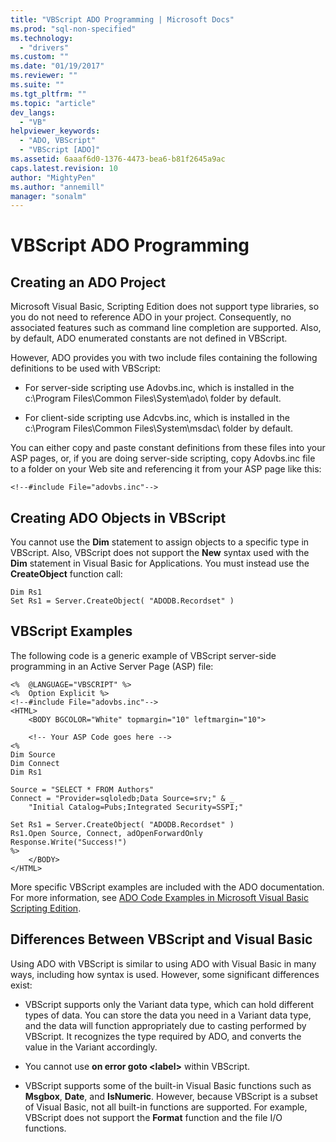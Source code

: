```yaml
---
title: "VBScript ADO Programming | Microsoft Docs"
ms.prod: "sql-non-specified"
ms.technology:
  - "drivers"
ms.custom: ""
ms.date: "01/19/2017"
ms.reviewer: ""
ms.suite: ""
ms.tgt_pltfrm: ""
ms.topic: "article"
dev_langs: 
  - "VB"
helpviewer_keywords: 
  - "ADO, VBScript"
  - "VBScript [ADO]"
ms.assetid: 6aaaf6d0-1376-4473-bea6-b81f2645a9ac
caps.latest.revision: 10
author: "MightyPen"
ms.author: "annemill"
manager: "sonalm"
---
```

# VBScript ADO Programming
## Creating an ADO Project  
 Microsoft Visual Basic, Scripting Edition does not support type libraries, so you do not need to reference ADO in your project. Consequently, no associated features such as command line completion are supported. Also, by default, ADO enumerated constants are not defined in VBScript.  
  
 However, ADO provides you with two include files containing the following definitions to be used with VBScript:  
  
-   For server-side scripting use Adovbs.inc, which is installed in the c:\Program Files\Common Files\System\ado\ folder by default.  
  
-   For client-side scripting use Adcvbs.inc, which is installed in the c:\Program Files\Common Files\System\msdac\ folder by default.  
  
 You can either copy and paste constant definitions from these files into your ASP pages, or, if you are doing server-side scripting, copy Adovbs.inc file to a folder on your Web site and referencing it from your ASP page like this:  
  
```  
<!--#include File="adovbs.inc"-->  
```  
  
## Creating ADO Objects in VBScript  
 You cannot use the **Dim** statement to assign objects to a specific type in VBScript. Also, VBScript does not support the **New** syntax used with the **Dim** statement in Visual Basic for Applications. You must instead use the **CreateObject** function call:  
  
```  
Dim Rs1  
Set Rs1 = Server.CreateObject( "ADODB.Recordset" )  
```  
  
## VBScript Examples  
 The following code is a generic example of VBScript server-side programming in an Active Server Page (ASP) file:  
  
```  
<%  @LANGUAGE="VBSCRIPT" %>  
<%  Option Explicit %>  
<!--#include File="adovbs.inc"-->  
<HTML>  
    <BODY BGCOLOR="White" topmargin="10" leftmargin="10">  
  
    <!-- Your ASP Code goes here -->  
<%  
Dim Source  
Dim Connect  
Dim Rs1  
  
Source = "SELECT * FROM Authors"  
Connect = "Provider=sqloledb;Data Source=srv;" & _  
    "Initial Catalog=Pubs;Integrated Security=SSPI;"  
  
Set Rs1 = Server.CreateObject( "ADODB.Recordset" )  
Rs1.Open Source, Connect, adOpenForwardOnly  
Response.Write("Success!")  
%>  
    </BODY>  
</HTML>  
```  
  
 More specific VBScript examples are included with the ADO documentation. For more information, see [ADO Code Examples in Microsoft Visual Basic Scripting Edition](../../../ado/reference/ado-api/ado-code-examples-vbscript.md).  
  
## Differences Between VBScript and Visual Basic  
 Using ADO with VBScript is similar to using ADO with Visual Basic in many ways, including how syntax is used. However, some significant differences exist:  
  
-   VBScript supports only the Variant data type, which can hold different types of data. You can store the data you need in a Variant data type, and the data will function appropriately due to casting performed by VBScript. It recognizes the type required by ADO, and converts the value in the Variant accordingly.  
  
-   You cannot use **on error goto \<label>** within VBScript.  
  
-   VBScript supports some of the built-in Visual Basic functions such as **Msgbox**, **Date**, and **IsNumeric**. However, because VBScript is a subset of Visual Basic, not all built-in functions are supported. For example, VBScript does not support the **Format** function and the file I/O functions.